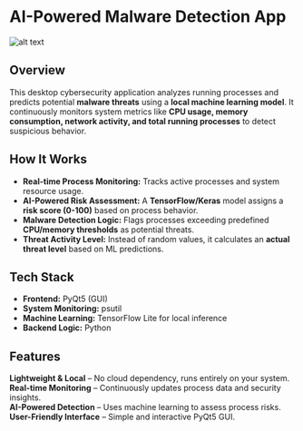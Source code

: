 # AI-Powered Malware Detection App

![alt text](https://github.com/rejzzzz/Team_Rwanda/image.png?raw=true)

## Overview

This desktop cybersecurity application analyzes running processes and predicts potential **malware threats** using a **local machine learning model**. It continuously monitors system metrics like **CPU usage, memory consumption, network activity, and total running processes** to detect suspicious behavior.

## How It Works

-   **Real-time Process Monitoring:** Tracks active processes and system resource usage.
-   **AI-Powered Risk Assessment:** A **TensorFlow/Keras** model assigns a **risk score (0-100)** based on process behavior.
-   **Malware Detection Logic:** Flags processes exceeding predefined **CPU/memory thresholds** as potential threats.
-   **Threat Activity Level:** Instead of random values, it calculates an **actual threat level** based on ML predictions.

## Tech Stack

-   **Frontend:** PyQt5 (GUI)
-   **System Monitoring:** psutil
-   **Machine Learning:** TensorFlow Lite for local inference
-   **Backend Logic:** Python

## Features

**Lightweight & Local** – No cloud dependency, runs entirely on your system.  
**Real-time Monitoring** – Continuously updates process data and security insights.  
**AI-Powered Detection** – Uses machine learning to assess process risks.  
**User-Friendly Interface** – Simple and interactive PyQt5 GUI.
